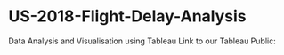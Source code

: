 # US-2018-Flight-Delay-Analysis
Data Analysis and Visualisation using Tableau Link to our Tableau Public:
